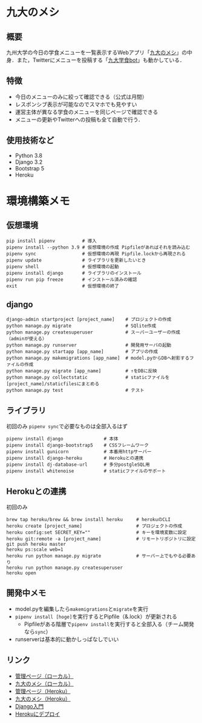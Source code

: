 # 九大のメシ

## 概要
九州大学の今日の学食メニューを一覧表示するWebアプリ「[九大のメシ](qmeshi.herokuapp.com/menues)」の中身．また，Twitterにメニューを投稿する「[九大学食bot](https://twitter.com/qu_gakushoku)」も動かしている．

## 特徴
- 今日のメニューのみに絞って確認できる（公式は月間）
- レスポンシブ表示が可能なのでスマホでも見やすい
- 運営主体が異なる学食のメニューを同じページで確認できる
- メニューの更新やTwitterへの投稿も全て自動で行う．

## 使用技術など
- Python 3.8
- Django 3.2
- Bootstrap 5
- Heroku

# 環境構築メモ

## 仮想環境
```
pip install pipenv          # 導入
pipenv install --python 3.9 # 仮想環境の作成 Pipfileがあればそれを読み込む
pipenv sync                 # 仮想環境の再現 Pipfile.lockから再現される
pipenv update               # ライブラリを更新したいとき
pipenv shell                # 仮想環境の起動
pipenv install django       # ライブラリのインストール
pipenv run pip freeze       # インストール済みの確認
exit                        # 仮想環境の終了
```

## django
```
django-admin startproject [project_name]    # プロジェクトの作成
python manage.py migrate                    # SQlite作成
python manage.py createsuperuser            # スーパーユーザーの作成（adminが使える）
python manage.py runserver                  # 開発用サーバの起動
python manage.py startapp [app_name]        # アプリの作成
python manage.py makemigrations [app_name]  # model.pyからDBへ射影するファイルの作成
python manage.py migrate [app_name]         # ↑をDBに反映
python manage.py collectstatic              # staticファイルを[project_name]/staticfilesにまとめる
python manage.py test                       # テスト
```

## ライブラリ
初回のみ
`pipenv sync`で必要なものは全部入るはず
```
pipenv install django               # 本体
pipenv install django-bootstrap5    # CSSフレームワーク
pipenv install gunicorn             # 本番用httpサーバー
pipenv install django-heroku        # Herokuとの連携
pipenv install dj-database-url      # 多分postgleSQL用
pipenv install whitenoise           # staticファイルのサポート
```

## Herokuとの連携
初回のみ
```
brew tap heroku/brew && brew install heroku     # herokuのCLI
heroku create [project_name]                    # プロジェクトの作成
heroku config:set SECRET_KEY=""                 # キーを環境変数に設定
heroku git:remote -a [project_name]             # リモートリポジトリに設定
git push heroku master
heroku ps:scale web=1               
heroku run python manage.py migrate             # サーバー上でもやる必要あり
heroku run python manage.py createsuperuser
heroku open
```

## 開発中メモ
- model.pyを編集したら`makemigrations`と`migrate`を実行
- `pipenv install [hoge]`を実行するとPipfile（&.lock）が更新される
  - Pipfileがある階層で`pipenv install`を実行すると全部入る（チーム開発なら`sync`）
- runserverは基本的に動かしっぱなしでいい

## リンク
- [管理ページ（ローカル）](http://127.0.0.1:8000/admin/)
- [九大のメシ（ローカル）](http://127.0.0.1:8000/)
- [管理ページ（Heroku）](qmeshi.herokuapp.com/admin/)
- [九大のメシ（Heroku）](qmeshi.herokuapp.com/)
- [Django入門](https://qiita.com/kaki_k/items/511611cadac1d0c69c54)
- [Herokuにデプロイ](https://qiita.com/frosty/items/66f5dff8fc723387108c)
